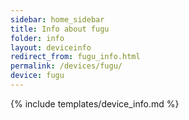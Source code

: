 ```yaml
---
sidebar: home_sidebar
title: Info about fugu
folder: info
layout: deviceinfo
redirect_from: fugu_info.html
permalink: /devices/fugu/
device: fugu
---
```

{% include templates/device_info.md %}
